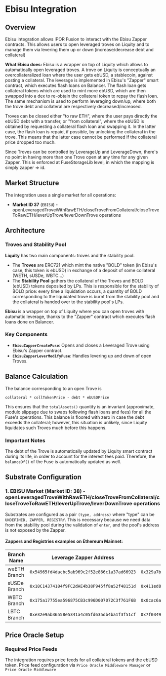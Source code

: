 # Ebisu Integration

## Overview

Ebisu integration allows IPOR Fusion to interact with the Ebisu Zapper contracts. This allows users to open leveraged troves on Liquity and to manage them via levering them up or down (increase/decrease debt and collateral)

**What Ebisu does:**
Ebisu is a wrapper on top of Liquity which allows to automatically open leveraged troves. A trove on Liquity is conceptually an overcollateralized loan where the user gets ebUSD, a stablecoin, against posting a collateral. The leverage is implemented in Ebisu's "Zapper" smart contract, which executes flash loans on Balancer. The flash loan gets collateral tokens which are used to mint more ebUSD, which are then swapped into a dex to re-obtain the collateral token to repay the flash loan. The same mechanism is used to perform leveraging down/up, where both the trove debt and collateral are respectively decreased/increased.

Troves can be closed either "to raw ETH", where the user pays directly the ebUSD debt with a transfer, or "from collateral", where the ebUSD is obtained by requesting a collateral flash loan and swapping it. In the latter case, the flash loan is repaid, if possible, by unlocking the collateral in the trove. This means that the latter case cannot be performed if the collateral price dropped too much.

Since Troves can be controlled by LeverageUp and LeverageDown, there's no point in having more than one Trove open at any time for any given Zapper. This is enforced at FuseStorageLib level, in which the mapping is simply zapper => id.

## Market Structure

The integration uses a single market for all operations:

-   **Market ID 37** (`EBISU`) - openLeveragedTroveWithRawETH/closeTroveFromCollateral/closeTroveToRawETH/leverUpTrove/leverDownTrove operations

## Architecture

### Troves and Stability Pool

**Liquity** has two main components: troves and the stability pool.
- The **Troves** are ERC721 which mint the native "BOLD" token (in Ebisu's case, this token is ebUSD) in exchange of a deposit of some collateral (WETH, sUSDe, WBTC...)
- The **Stability Pool** gathers the collateral of the Troves and BOLD (ebUSD) tokens deposited by LPs. This is responsible for the stability of BOLD price: every time a liquidation occurs, a quantity of BOLD corresponding to the liquidated trove is burnt from the stability pool and the collateral is handed over to the stability pool's LPs.

**Ebisu** is a wrapper on top of Liquity where you can open troves with automatic leverage, thanks to the "Zapper" contract which executes flash loans done on Balancer. 

### Key Components

-   **`EbisuZapperCreateFuse`**: Opens and closes a Leveraged Trove using Ebisu's Zapper contract.
-   **`EbisuZapperLeverModifyFuse`**: Handles levering up and down of open Troves.

## Balance Calculation

The balance corresponding to an open Trove is 
```
collateral * collTokenPrice - debt * ebUSDPrice
```
This ensures that the `totalAssets()` quantity is an invariant (approximate, modulo slippage due to swaps following flash loans and fees) for all the Fuse's operations. This balance is floored with zero in case the debt exceeds the collateral; however, this situation is unlikely, since Liquity liquidates such Troves much before this happens.

### Important Notes

The debt of the Trove is automatically updated by Liquity smart contract during its life, in order to account for the interest fees paid. Therefore, the `balanceOf()` of the Fuse is automatically updated as well.

## Substrate Configuration

### 1. EBISU Market (Market ID: 38) - openLeveragedTroveWithRawETH/closeTroveFromCollateral/closeTroveToRawETH/leverUpTrove/leverDownTrove operations

Substrates are configured as a pair `(type, address)` where "type" can be `UNDEFINED, ZAPPER, REGISTRY`. This is necessary because we need data from the stability pool during the validation of `enter`, and the pool's address is not exposed by the Zapper.

#### Zappers and Registries examples on Ethereum Mainnet:

| Branch Name     | Leverage Zapper Address                     | Registry Address                             | Collateral Asset |
| -------------- | -------------------------------------------- | -------------------------------------------- | ---------------- |
| weETH Branch   | `0x54965fd4dacbc5ab969c2f52e866c1a37ad66923` | `0x329a7baa50bb43a6149af8c9cf781876b6fd7b3a` | weETH            |
| sUSDe Branch   | `0x10C14374104f9FC2dAE4b38F945ff8a52f48151d` | `0x411ed8575a1e3822bbc763dc578dd9bfaf526c1f` | sUSDe            |
| WBTC Branch    | `0x175a17755ea596875CB3c996D007072C3f761F6B` | `0x0cac6a40ee0d35851fd6d9710c5180f30b494350` | WBTC             |
| LBTC Branch    | `0xe32e9ab36558e5341a4c05fd635db4ba1f3f51cf` | `0x7f034988af49248d3d5bd81a2ce76ed4a3006243` | LBTC             |

## Price Oracle Setup

### Required Price Feeds

The integration requires price feeds for all collateral tokens and the ebUSD token. Price feed configuration via `Price Oracle Middleware Manager` or `Price Oracle Middleware`

